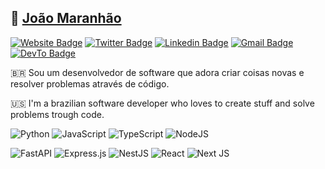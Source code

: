 ## 👋 [João Maranhão](http://joaomaranhao.com.br)

[![Website Badge](https://img.shields.io/badge/website-000000?style=flat-square&logo=About.me&logoColor=white)](https://joaomaranhao.com.br)
[![Twitter Badge](https://img.shields.io/badge/-@joaofmaranhao-1ca0f1?style=flat-square&labelColor=1ca0f1&logo=twitter&logoColor=white&link=https://twitter.com/joaofmaranhao)](https://twitter.com/joaofmaranhao) [![Linkedin Badge](https://img.shields.io/badge/-joaofmaranhao-blue?style=flat-square&logo=Linkedin&logoColor=white&link=https://www.linkedin.com/in/joaofmaranhao/)](https://www.linkedin.com/in/joaofmaranhao)
[![Gmail Badge](https://img.shields.io/badge/-joaofelipemaranhao@gmail.com-c14438?style=flat-square&logo=Gmail&logoColor=white&link=mailto:joaofelipemaranhao@gmail.com)](mailto:joaofelipemaranhao@gmail.com)
[![DevTo Badge](https://img.shields.io/badge/dev.to-0A0A0A?style=flat-square&logo=devdotto&logoColor=white)](https://dev.to/joaomaranhao)


:brazil: Sou um desenvolvedor de software que adora criar coisas novas e resolver problemas através de código.

:us: I'm a brazilian software developer who loves to create stuff and solve problems trough code.

![Python](https://img.shields.io/badge/python-3670A0?style=for-the-badge&logo=python&logoColor=ffdd54)
![JavaScript](https://img.shields.io/badge/javascript-%23323330.svg?style=for-the-badge&logo=javascript&logoColor=%23F7DF1E)
![TypeScript](https://img.shields.io/badge/typescript-%23007ACC.svg?style=for-the-badge&logo=typescript&logoColor=white)
![NodeJS](https://img.shields.io/badge/node.js-6DA55F?style=for-the-badge&logo=node.js&logoColor=white)


![FastAPI](https://img.shields.io/badge/FastAPI-005571?style=for-the-badge&logo=fastapi)
![Express.js](https://img.shields.io/badge/express.js-%23404d59.svg?style=for-the-badge&logo=express&logoColor=%2361DAFB)
![NestJS](https://img.shields.io/badge/nestjs-%23E0234E.svg?style=for-the-badge&logo=nestjs&logoColor=white)
![React](https://img.shields.io/badge/react-%2320232a.svg?style=for-the-badge&logo=react&logoColor=%2361DAFB)
![Next JS](https://img.shields.io/badge/Next-black?style=for-the-badge&logo=next.js&logoColor=white)
